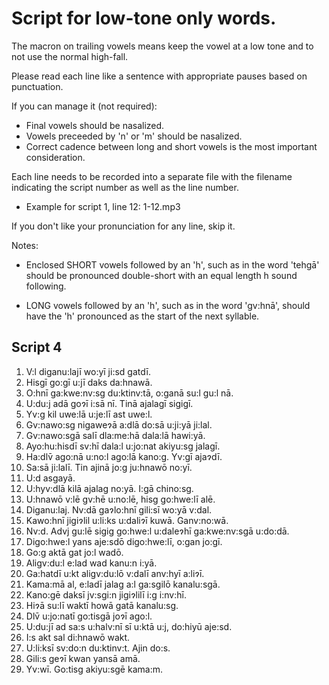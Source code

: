 # Script for low-tone only words.

The macron on trailing vowels means keep the vowel at a low tone and to not use
the normal high-fall.

Please read each line like a sentence with appropriate pauses based on punctuation.

If you can manage it (not required):

* Final vowels should be nasalized.
* Vowels preceeded by 'n' or 'm' should be nasalized.
* Correct cadence between long and short vowels is the most important consideration.

Each line needs to be recorded into a separate file with the filename indicating the
script number as well as the line number.

* Example for script 1, line 12: 1-12.mp3

If you don't like your pronunciation for any line, skip it.

Notes:

* Enclosed SHORT vowels followed by an 'h', such as in the word 'tehgā' should be
pronounced double-short with an equal length h sound following.

* LONG vowels followed by an 'h', such as in the word 'gv:hnā', should have the 'h'
pronounced as the start of the next syllable.


## Script 4

1. V:l diganu:lajī wo:yī ji:sd gatdī.
2. Hisgī go:gī u:jī daks da:hnawā.
3. O:hnī ga:kwe:nv:sg du:ktinv:tā, o:ganā su:l gu:l nā.
4. U:du:j adā goɂī i:sā nī. Tinā ajalagī sigigī.
5. Yv:g kil uwe:lā u:je:lī ast uwe:l.
6. Gv:nawo:sg nigaweɂā a:dlā do:sā u:ji:yā ji:lal.
7. Gv:nawo:sgā salī dla:me:hā dala:lā hawi:yā.
8. Ayo:hu:hisdī sv:hī dala:l u:jo:nat akiyu:sg jalagī.
9. Ha:dlv̄ ago:nā u:no:l ago:lā kano:g. Yv:gī ajaɂdī.
10. Sa:sā ji:lalī. Tin ajinā jo:g ju:hnawō no:yī.
11. U:d asgayā.
12. U:hyv:dlā kilā ajalag no:yā. I:gā chino:sg.
13. U:hnawō v:lē gv:hē u:no:lē, hisg go:hwe:lī alē.
14. Diganu:laj. Nv:dā gaɂlo:hnī gili:sī wo:yā v:dal.
15. Kawo:hnī jigiɂlil u:li:ks u:daliɂī kuwā. Ganv:no:wā.
16. Nv:d. Advj gu:lē sigig go:hwe:l u:daleɂhī ga:kwe:nv:sgā u:do:dā.
17. Digo:hwe:l yans aje:sdō digo:hwe:lī, o:gan jo:gī.
18. Go:g aktā gat jo:l wadō.
19. Aligv:du:l e:lad wad kanu:n i:yā.
20. Ga:hatdī u:kt aligv:du:lō v:dalī anv:hyī a:liɂī.
21. Kama:mā al, e:ladī jalag a:l ga:sgilō kanalu:sgā.
22. Kano:gē daksī jv:sgi:n jigiɂlilī i:g i:nv:hī.
23. Hiɂā su:lī waktī howā gatā kanalu:sg.
24. Dlv̄ u:jo:natī go:tisgā joɂī ago:l.
25. U:du:jī ad sa:s u:halv:nī sī u:ktā u:j, do:hiyū aje:sd.
26. I:s akt sal di:hnawō wakt.
27. U:li:ksī sv:do:n du:ktinv:t. Ajin do:s.
28. Gili:s geɂī kwan yansā amā.
29. Yv:wī. Go:tisg akiyu:sgē kama:m.

